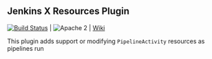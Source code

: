 ## Jenkins X Resources Plugin

[![Build Status](https://ci.jenkins.io/job/Plugins/job/jx-resources-plugin/job/master/badge/icon)](https://ci.jenkins.io/job/Plugins/job/jx-resources-plugin/job/master/) | ![Apache 2](http://img.shields.io/badge/license-Apache%202-red.svg) | [Wiki](https://wiki.jenkins.io/display/JENKINS/JX+Resources+Plugin)


This plugin adds support or modifying `PipelineActivity` resources as pipelines run